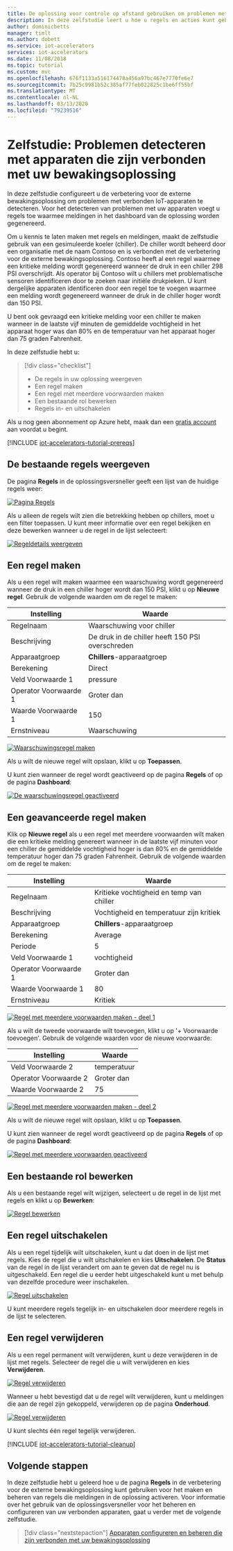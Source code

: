 ```yaml
---
title: De oplossing voor controle op afstand gebruiken om problemen met apparaten op te sporen-Azure | Microsoft Docs
description: In deze zelfstudie leert u hoe u regels en acties kunt gebruiken voor het automatisch detecteren van problemen met apparaten op basis van een drempelwaarde in de externe bewakingsoplossing.
author: dominicbetts
manager: timlt
ms.author: dobett
ms.service: iot-accelerators
services: iot-accelerators
ms.date: 11/08/2018
ms.topic: tutorial
ms.custom: mvc
ms.openlocfilehash: 676f1133a516174478a456a97bc467e7770fe6e7
ms.sourcegitcommit: 7b25c9981b52c385af77feb022825c1be6ff55bf
ms.translationtype: MT
ms.contentlocale: nl-NL
ms.lasthandoff: 03/13/2020
ms.locfileid: "79239516"
---
```

# <a name="tutorial-detect-issues-with-devices-connected-to-your-monitoring-solution"></a>Zelfstudie: Problemen detecteren met apparaten die zijn verbonden met uw bewakingsoplossing

In deze zelfstudie configureert u de verbetering voor de externe bewakingsoplossing om problemen met verbonden IoT-apparaten te detecteren. Voor het detecteren van problemen met uw apparaten voegt u regels toe waarmee meldingen in het dashboard van de oplossing worden gegenereerd.

Om u kennis te laten maken met regels en meldingen, maakt de zelfstudie gebruik van een gesimuleerde koeler (chiller). De chiller wordt beheerd door een organisatie met de naam Contoso en is verbonden met de verbetering voor de externe bewakingsoplossing. Contoso heeft al een regel waarmee een kritieke melding wordt gegenereerd wanneer de druk in een chiller 298 PSI overschrijdt. Als operator bij Contoso wilt u chillers met problematische sensoren identificeren door te zoeken naar initiële drukpieken. U kunt dergelijke apparaten identificeren door een regel toe te voegen waarmee een melding wordt gegenereerd wanneer de druk in de chiller hoger wordt dan 150 PSI.

U bent ook gevraagd een kritieke melding voor een chiller te maken wanneer in de laatste vijf minuten de gemiddelde vochtigheid in het apparaat hoger was dan 80% en de temperatuur van het apparaat hoger dan 75 graden Fahrenheit.

In deze zelfstudie hebt u:

>[!div class="checklist"]
> * De regels in uw oplossing weergeven
> * Een regel maken
> * Een regel met meerdere voorwaarden maken
> * Een bestaande rol bewerken
> * Regels in- en uitschakelen

Als u nog geen abonnement op Azure hebt, maak dan een [gratis account](https://azure.microsoft.com/free/?WT.mc_id=A261C142F) aan voordat u begint.

[!INCLUDE [iot-accelerators-tutorial-prereqs](../../includes/iot-accelerators-tutorial-prereqs.md)]

## <a name="review-the-existing-rules"></a>De bestaande regels weergeven

De pagina **Regels** in de oplossingsversneller geeft een lijst van de huidige regels weer:

[![Pagina Regels](./media/iot-accelerators-remote-monitoring-automate/rulesactions_v2-inline.png)](./media/iot-accelerators-remote-monitoring-automate/rulesactions_v2-expanded.png#lightbox)

Als u alleen de regels wilt zien die betrekking hebben op chillers, moet u een filter toepassen. U kunt meer informatie over een regel bekijken en deze bewerken wanneer u de regel in de lijst selecteert:

[![Regeldetails weergeven](./media/iot-accelerators-remote-monitoring-automate/rulesactionsdetail_v2-inline.png)](./media/iot-accelerators-remote-monitoring-automate/rulesactionsdetail_v2-expanded.png#lightbox)

## <a name="create-a-rule"></a>Een regel maken

Als u een regel wilt maken waarmee een waarschuwing wordt gegenereerd wanneer de druk in een chiller hoger wordt dan 150 PSI, klikt u op **Nieuwe regel**. Gebruik de volgende waarden om de regel te maken:

| Instelling          | Waarde                                 |
| ---------------- | ------------------------------------- |
| Regelnaam        | Waarschuwing voor chiller                       |
| Beschrijving      | De druk in de chiller heeft 150 PSI overschreden |
| Apparaatgroep     | **Chillers**-apparaatgroep             |
| Berekening      | Direct                               |
| Veld Voorwaarde 1| pressure                              |
| Operator Voorwaarde 1 | Groter dan                      |
| Waarde Voorwaarde 1    | 150                               |
| Ernstniveau  | Waarschuwing                               |

[![Waarschuwingsregel maken](./media/iot-accelerators-remote-monitoring-automate/rulesactionsnewrule_v2-inline.png)](./media/iot-accelerators-remote-monitoring-automate/rulesactionsnewrule_v2-expanded.png#lightbox)

Als u wilt de nieuwe regel wilt opslaan, klikt u op **Toepassen**.

U kunt zien wanneer de regel wordt geactiveerd op de pagina **Regels** of op de pagina **Dashboard**:

[![De waarschuwingsregel geactiveerd](./media/iot-accelerators-remote-monitoring-automate/warningruletriggered-inline.png)](./media/iot-accelerators-remote-monitoring-automate/warningruletriggered-expanded.png#lightbox)

## <a name="create-an-advanced-rule"></a>Een geavanceerde regel maken

Klik op **Nieuwe regel**  als u een regel met meerdere voorwaarden wilt maken die een kritieke melding genereert wanneer in de laatste vijf minuten voor een chiller de gemiddelde vochtigheid hoger is dan 80% en de gemiddelde temperatuur hoger dan 75 graden Fahrenheit. Gebruik de volgende waarden om de regel te maken:

| Instelling          | Waarde                                 |
| ---------------- | ------------------------------------- |
| Regelnaam        | Kritieke vochtigheid en temp van chiller    |
| Beschrijving      | Vochtigheid en temperatuur zijn kritiek |
| Apparaatgroep     | **Chillers**-apparaatgroep             |
| Berekening      | Average                               |
| Periode      | 5                                     |
| Veld Voorwaarde 1| vochtigheid                              |
| Operator Voorwaarde 1 | Groter dan                      |
| Waarde Voorwaarde 1    | 80                                |
| Ernstniveau  | Kritiek                              |

[![Regel met meerdere voorwaarden maken - deel 1](./media/iot-accelerators-remote-monitoring-automate/rulesactionsnewrule_mult_v2-inline.png)](./media/iot-accelerators-remote-monitoring-automate/rulesactionsnewrule_mult_v2-expanded.png#lightbox)

Als u wilt de tweede voorwaarde wilt toevoegen, klikt u op '+ Voorwaarde toevoegen'. Gebruik de volgende waarden voor de nieuwe voorwaarde:

| Instelling          | Waarde                                 |
| ---------------- | ------------------------------------- |
| Veld Voorwaarde 2| temperatuur                           |
| Operator Voorwaarde 2 | Groter dan                      |
| Waarde Voorwaarde 2    | 75                                |

[![Regel met meerdere voorwaarden maken - deel 2](./media/iot-accelerators-remote-monitoring-automate/rulesactionsnewrule_mult_cond2_v2-inline.png)](./media/iot-accelerators-remote-monitoring-automate/rulesactionsnewrule_mult_cond2_v2-expanded.png#lightbox)

Als u wilt de nieuwe regel wilt opslaan, klikt u op **Toepassen**.

U kunt zien wanneer de regel wordt geactiveerd op de pagina **Regels** of op de pagina **Dashboard**:

[![Regel met meerdere voorwaarden geactiveerd](./media/iot-accelerators-remote-monitoring-automate/criticalruletriggered-inline.png)](./media/iot-accelerators-remote-monitoring-automate/criticalruletriggered-expanded.png#lightbox)

## <a name="edit-an-existing-rule"></a>Een bestaande rol bewerken

Als u een bestaande regel wilt wijzigen, selecteert u de regel in de lijst met regels en klikt u op **Bewerken**:

[![Regel bewerken](./media/iot-accelerators-remote-monitoring-automate/rulesactionsedit_v2-inline.png)](./media/iot-accelerators-remote-monitoring-automate/rulesactionsedit_v2-expanded.png#lightbox)

## <a name="disable-a-rule"></a>Een regel uitschakelen

Als u een regel tijdelijk wilt uitschakelen, kunt u dat doen in de lijst met regels. Kies de regel die u wilt uitschakelen en kies **Uitschakelen**. De **Status** van de regel in de lijst verandert om aan te geven dat de regel nu is uitgeschakeld. Een regel die u eerder hebt uitgeschakeld kunt u met behulp van dezelfde procedure weer inschakelen.

[![Regel uitschakelen](./media/iot-accelerators-remote-monitoring-automate/rulesactionsdisable-inline.png)](./media/iot-accelerators-remote-monitoring-automate/rulesactionsdisable-expanded.png#lightbox)

U kunt meerdere regels tegelijk in- en uitschakelen door meerdere regels in de lijst te selecteren.

## <a name="delete-a-rule"></a>Een regel verwijderen

Als u een regel permanent wilt verwijderen, kunt u deze verwijderen in de lijst met regels. Selecteer de regel die u wilt verwijderen en kies **Verwijderen**.

[![Regel verwijderen](./media/iot-accelerators-remote-monitoring-automate/rulesactionsdelete-inline.png)](./media/iot-accelerators-remote-monitoring-automate/rulesactionsdelete-expanded.png#lightbox)

Wanneer u hebt bevestigd dat u de regel wilt verwijderen, kunt u meldingen die aan de regel zijn gekoppeld, verwijderen op de pagina **Onderhoud**.

[![Regel verwijderen](./media/iot-accelerators-remote-monitoring-automate/rulesactionsdeletetidy-inline.png)](./media/iot-accelerators-remote-monitoring-automate/rulesactionsdeletetidy-expanded.png#lightbox)

U kunt slechts één regel tegelijk verwijderen.

[!INCLUDE [iot-accelerators-tutorial-cleanup](../../includes/iot-accelerators-tutorial-cleanup.md)]

## <a name="next-steps"></a>Volgende stappen

In deze zelfstudie hebt u geleerd hoe u de pagina **Regels** in de verbetering voor de externe bewakingsoplossing kunt gebruiken voor het maken en beheren van regels die meldingen in de oplossing activeren. Voor informatie over het gebruik van de oplossingsversneller voor het beheren en configureren van uw verbonden apparaten, gaat u verder met de volgende zelfstudie.

> [!div class="nextstepaction"]
> [Apparaten configureren en beheren die zijn verbonden met uw bewakingsoplossing](iot-accelerators-remote-monitoring-manage.md)